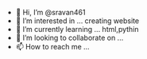 - 👋 Hi, I’m @sravan461
- 👀 I’m interested in ... creating website
- 🌱 I’m currently learning ...  html,pythin
- 💞️ I’m looking to collaborate on ...
- 📫 How to reach me ...

<!---
sravan461/sravan461 is a ✨ special ✨ repository because its `README.md` (this file) appears on your GitHub profile.
You can click the Preview link to take a look at your changes.
--->

